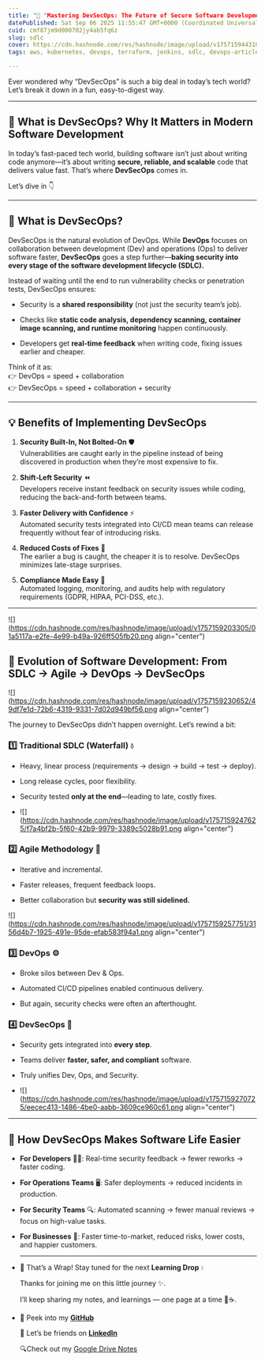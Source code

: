 ```yaml
---
title: "🚀 "Mastering DevSecOps: The Future of Secure Software Development""
datePublished: Sat Sep 06 2025 11:55:47 GMT+0000 (Coordinated Universal Time)
cuid: cmf87jm9d000702jy4ab5fq6z
slug: sdlc
cover: https://cdn.hashnode.com/res/hashnode/image/upload/v1757159443103/a01877e9-da79-43a7-9af8-68b85ac001a5.webp
tags: aws, kubernetes, devops, terraform, jenkins, sdlc, devops-articles, devops-trends, devops-journey, devopscommunity

---
```


Ever wondered why “DevSecOps” is such a big deal in today’s tech world? Let’s break it down in a fun, easy-to-digest way.

---

## 🚀 What is DevSecOps? Why It Matters in Modern Software Development

In today’s fast-paced tech world, building software isn’t just about writing code anymore—it’s about writing **secure, reliable, and scalable** code that delivers value fast. That’s where **DevSecOps** comes in.

Let’s dive in 👇

---

## 🔐 What is DevSecOps?

DevSecOps is the natural evolution of DevOps. While **DevOps** focuses on collaboration between development (Dev) and operations (Ops) to deliver software faster, **DevSecOps** goes a step further—**baking security into every stage of the software development lifecycle (SDLC).**

Instead of waiting until the end to run vulnerability checks or penetration tests, DevSecOps ensures:

* Security is a **shared responsibility** (not just the security team’s job).
    
* Checks like **static code analysis, dependency scanning, container image scanning, and runtime monitoring** happen continuously.
    
* Developers get **real-time feedback** when writing code, fixing issues earlier and cheaper.
    

Think of it as:  
👉 DevOps = speed + collaboration  
👉 DevSecOps = speed + collaboration + security

---

## 💡 Benefits of Implementing DevSecOps

1. **Security Built-In, Not Bolted-On** 🛡️  
    Vulnerabilities are caught early in the pipeline instead of being discovered in production when they’re most expensive to fix.
    
2. **Shift-Left Security** ⏪  
    Developers receive instant feedback on security issues while coding, reducing the back-and-forth between teams.
    
3. **Faster Delivery with Confidence** ⚡  
    Automated security tests integrated into CI/CD mean teams can release frequently without fear of introducing risks.
    
4. **Reduced Costs of Fixes** 💸  
    The earlier a bug is caught, the cheaper it is to resolve. DevSecOps minimizes late-stage surprises.
    
5. **Compliance Made Easy** 📑  
    Automated logging, monitoring, and audits help with regulatory requirements (GDPR, HIPAA, PCI-DSS, etc.).
    

---

![](https://cdn.hashnode.com/res/hashnode/image/upload/v1757159203305/01a5117a-e2fe-4e99-b49a-926ff505fb20.png align="center")

## 📜 Evolution of Software Development: From SDLC → Agile → DevOps → DevSecOps

![](https://cdn.hashnode.com/res/hashnode/image/upload/v1757159230652/49df7e1d-72b6-4319-9331-7d02d949bf56.png align="center")

The journey to DevSecOps didn’t happen overnight. Let’s rewind a bit:

### 1️⃣ Traditional SDLC (Waterfall) 💧

* Heavy, linear process (requirements → design → build → test → deploy).
    
* Long release cycles, poor flexibility.
    
* Security tested **only at the end**—leading to late, costly fixes.
    
* ![](https://cdn.hashnode.com/res/hashnode/image/upload/v1757159247625/f7a4bf2b-5f60-42b9-9979-3389c5028b91.png align="center")
    

### 2️⃣ Agile Methodology 🏃

* Iterative and incremental.
    
* Faster releases, frequent feedback loops.
    
* Better collaboration but **security was still sidelined.**
    

![](https://cdn.hashnode.com/res/hashnode/image/upload/v1757159257751/3156d4b7-1925-491e-95de-efab583f94a1.png align="center")

### 3️⃣ DevOps ⚙️

* Broke silos between Dev & Ops.
    
* Automated CI/CD pipelines enabled continuous delivery.
    
* But again, security checks were often an afterthought.
    

### 4️⃣ DevSecOps 🔐

* Security gets integrated into **every step**.
    
* Teams deliver **faster, safer, and compliant** software.
    
* Truly unifies Dev, Ops, and Security.
    
* ![](https://cdn.hashnode.com/res/hashnode/image/upload/v1757159270725/eecec413-1486-4be0-aabb-3609ce960c61.png align="center")
    

---

## 🌟 How DevSecOps Makes Software Life Easier

* **For Developers** 👨‍💻: Real-time security feedback → fewer reworks → faster coding.
    
* **For Operations Teams** 🖥️: Safer deployments → reduced incidents in production.
    
* **For Security Teams** 🔍: Automated scanning → fewer manual reviews → focus on high-value tasks.
    
* **For Businesses** 💼: Faster time-to-market, reduced risks, lower costs, and happier customers.
    
* ---
    
    🌸 That’s a Wrap! Stay tuned for the next **Learning Drop** 💧
    
    Thanks for joining me on this little journey ✨.
    
    I’ll keep sharing my notes, and learnings — one page at a time 📓☕.
    
* 🌱 Peek into my [**GitHub**](https://github.com/GorleJansi/Python/tree/main/basics)
    
    💌 Let’s be friends on [**LinkedIn**](https://www.linkedin.com/in/gorlejansi/)
    
    🔍Check out my [Google Drive Notes](https://lnkd.in/gA3fHYSc)